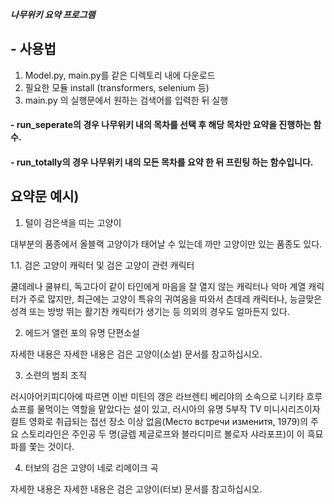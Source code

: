 ***나무위키 요약 프로그램***

## - 사용법

1. Model.py, main.py를 같은 디렉토리 내에 다운로드
2. 필요한 모듈 install (transformers, selenium 등)
3. main.py 의 실행문에서 원하는 검색어를 입력한 뒤 실행

#### - run_seperate의 경우 나무위키 내의 목차를 선택 후 해당 목차만 요약을 진행하는 함수.

#### - run_totally의 경우 나무위키 내의 모든 목차를 요약 한 뒤 프린팅 하는 함수입니다.

## 요약문 예시)

1. 털이 검은색을 띠는 고양이

대부분의 품종에서 올블랙 고양이가 태어날 수 있는데 까만 고양이만 있는 품종도 있다.

1.1. 검은 고양이 캐릭터 및 검은 고양이 관련 캐릭터

쿨데레나 쿨뷰티, 독고다이 같이 타인에게 마음을 잘 열지 않는 캐릭터나 악마 계열 캐릭터가 주로 많지만, 최근에는 고양이 특유의 귀여움을 따와서 츤데레 캐릭터나, 능글맞은 성격 또는 방방 뛰는 활기찬 캐릭터가 생기는 등 의외의 경우도 얼마든지 있다.

2. 에드거 앨런 포의 유명 단편소설

자세한 내용은 자세한 내용은 검은 고양이(소설) 문서를 참고하십시오.

3. 소련의 범죄 조직

러시아어키피디아에 따르면 이반 미틴의 갱은 라브렌티 베리야의 소속으로 니키타 흐루쇼프를 물먹이는 역할을 맡았다는 설이 있고,  러시아의 유명 5부작 TV 미니시리즈이자 컬트 영화로 취급되는 접선 장소 이상 없음(Место встречи изменитя, 1979)의 주요 스토리라인은 주인공 두 명(글렙 제글로프와 블라디미르 볼로자 샤라포프)이 이 흑묘파를 쫓는 것이다.

4. 터보의 검은 고양이 네로 리메이크 곡

자세한 내용은 자세한 내용은 검은 고양이(터보) 문서를 참고하십시오.
